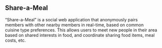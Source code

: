 ## Share-a-Meal
“Share-a-Meal” is a social web application that anonymously pairs members with
other nearby members in real-time, based on common cuisine type preferences. This
allows users to meet new people in their area based on shared interests in food, and
coordinate sharing food items, meal costs, etc.
